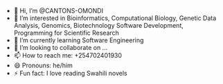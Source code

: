 - 👋 Hi, I’m @CANTONS-OMONDI
- 👀 I’m interested in Bioinformatics, Computational Biology, Genetic Data Analysis, Genomics, Biotechnology Software Development, Programming for Scientific Research
- 🌱 I’m currently learning Software Engineering
- 💞️ I’m looking to collaborate on ...
- 📫 How to reach me: +254702401930
- 😄 Pronouns: he/him
- ⚡ Fun fact: I love reading Swahili novels

<!---
CANTONS-OMONDI/CANTONS-OMONDI is a ✨ special ✨ repository because its `README.md` (this file) appears on your GitHub profile.
You can click the Preview link to take a look at your changes.
--->
